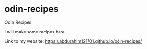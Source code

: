# odin-recipes
Odin Recipes

I will make some recipes here

Link to my website: https://abdurahim121701.github.io/odin-recipes/
